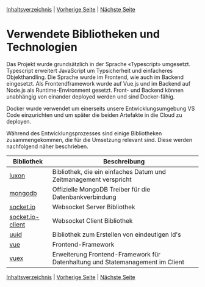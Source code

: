 [Inhaltsverzeichnis](inhaltsverzeichnis.md) | [Vorherige Seite](umsetzung.md) | [Nächste Seite](systemarchitektur.md)

# Verwendete Bibliotheken und Technologien

Das Projekt wurde grundsätzlich in der Sprache «Typescript» umgesetzt. Typescript erweitert JavaScript um Typsicherheit und einfacheres Objekthandling. Die Sprache wurde im Frontend, wie auch im Backend eingesetzt. Als Frontendframework wurde auf Vue.js und im Backend auf Node.js als Runtime-Environment gesetzt. Front- und Backend können unabhängig von einander deployed werden und sind Docker-fähig.

Docker wurde verwendet um einerseits unsere Entwicklungsumgebung VS Code einzurichten und um später die beiden Artefakte in die Cloud zu deployen.

Während des Entwicklungsprozesses sind einige Bibliotheken zusammengekommen, die für die Umsetzung relevant sind. Diese werden nachfolgend näher beschrieben.

| Bibliothek                                                         | Beschreibung                                                                  |
| ------------------------------------------------------------------ | ----------------------------------------------------------------------------- |
| [luxon](https://moment.github.io/luxon/#/)                         | Bibliothek, die ein einfaches Datum und Zeitmanagement verspricht             |
| [mongodb](https://www.npmjs.com/package/mongodb)                   | Offizielle MongoDB Treiber für die Datenbankverbindung                        |
| [socket.io](https://socket.io/docs/v4/server-installation/)        | Websocket Server Bibliothek                                                   |
| [socket.io-client](https://socket.io/docs/v4/client-installation/) | Websocket Client Bibliothek                                                   |
| [uuid](https://www.npmjs.com/package/uuid)                         | Bibliothek zum Erstellen von eindeutigen Id's                                 |
| [vue](https://vuejs.org/)                                          | Frontend-Framework                                                            |
| [vuex](https://vuex.vuejs.org/)                                    | Erweiterung Frontend-Framework für Datenhaltung und Statemanagement im Client |

[Inhaltsverzeichnis](inhaltsverzeichnis.md) | [Vorherige Seite](umsetzung.md) | [Nächste Seite](systemarchitektur.md)

